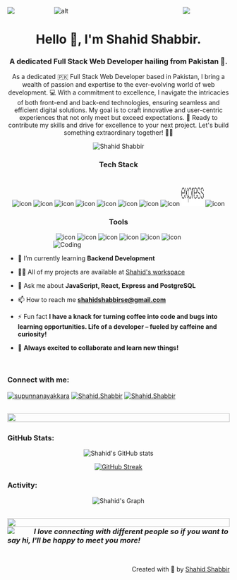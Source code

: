 ![alt](https://i.ibb.co/q7BBt8H/Itsuki-Takahashi-4.png)
<img align="left" src="https://user-images.githubusercontent.com/65187002/144930161-2f783401-8d27-4fdf-a2f7-cc0ba32f1f1f.gif" width="21%" style="display:inline;"><img align="right" src="https://user-images.githubusercontent.com/65187002/144930161-2f783401-8d27-4fdf-a2f7-cc0ba32f1f1f.gif" width="21%" style="display:inline;">

<h1 align="center">Hello 🌟, I'm Shahid Shabbir.</h1>
<h3 align="center">A dedicated Full Stack Web Developer hailing from Pakistan 🚀.</h3>
<p align="center">As a dedicated 🇵🇰 Full Stack Web Developer based in Pakistan, I bring a wealth of passion and expertise to the ever-evolving world of web development. 💻 With a commitment to excellence, I navigate the intricacies of both front-end and back-end technologies, ensuring seamless and efficient digital solutions. My goal is to craft innovative and user-centric experiences that not only meet but exceed expectations. 🚀 Ready to contribute my skills and drive for excellence to your next project. Let's build something extraordinary together! 👨‍💻</p>
<p align="center">
<img src="https://komarev.com/ghpvc/?username=Shahid-Shabbir-Ansari-SE&label=Profile%20views&color=0e75b6&style=flat" alt="Shahid Shabbir" />

<h3 align="center">Tech Stack</h3>
<br>
<div align="center">
  <img src="https://www.w3.org/html/logo/downloads/HTML5_Badge.svg" alt="icon" width="50" height="50"/>
  <img src="https://stackroulette.dev/img/css3.dd6260f9.svg" alt="icon" width="50" height="50"/>
  <img src="https://www.freepnglogos.com/uploads/javascript/javascript-online-logo-for-website-0.png" alt="icon" width="50" height="50"/>
  <img src="https://stackroulette.dev/img/tailwindcss.3323dd02.svg" alt="icon" width="50" height="50"/>
  <img src="https://stackroulette.dev/img/react.389ef15c.svg" alt="icon" width="50" height="50"/>
  <img src="https://upload.wikimedia.org/wikipedia/commons/thumb/4/4c/Typescript_logo_2020.svg/512px-Typescript_logo_2020.svg.png" alt="icon" width="50" height="50"/>
  <img src="https://cdn.worldvectorlogo.com/logos/next-js.svg" alt="icon" width="50" height="50"/>
  <img src="https://raw.githubusercontent.com/rahuldkjain/github-profile-readme-generator/888aff31e1d26dd2a6acf6afebbc34970aeb0118/src/images/icons/BackendDevelopment/nodejs.svg" alt="icon" width="50" height="50"/>
  <img src="https://raw.githubusercontent.com/rahuldkjain/github-profile-readme-generator/888aff31e1d26dd2a6acf6afebbc34970aeb0118/src/images/icons/BackendDevelopment/express.svg" alt="icon" width="50" height="50"/>
  <img src="https://upload.wikimedia.org/wikipedia/commons/thumb/2/29/Postgresql_elephant.svg/1985px-Postgresql_elephant.svg.png" alt="icon" width="50" height="50"/>

  </br>
</div>

<h3 align="center">Tools</h3>

<div align="center">
<img src="https://techstack-generator.vercel.app/redux-icon.svg" alt="icon" width="50" height="50" />

<img src="https://techstack-generator.vercel.app/eslint-icon.svg" alt="icon" width="50" height="50" />

<img src="https://techstack-generator.vercel.app/prettier-icon.svg" alt="icon" width="50" height="50" />
<img src="https://techstack-generator.vercel.app/docker-icon.svg" alt="icon" width="50" height="50" />

<img src="https://techstack-generator.vercel.app/github-icon.svg" alt="icon" width="50" height="50" />

<img src="https://techstack-generator.vercel.app/graphql-icon.svg" alt="icon" width="50" height="50" />
</div>

<div>
<img align="right" alt="Coding" width="400" src="https://user-images.githubusercontent.com/74038190/229223263-cf2e4b07-2615-4f87-9c38-e37600f8381a.gif">
<br>

- 🌱 I’m currently learning **Backend Development**

- 👨‍💻 All of my projects are available at [Shahid's workspace](https://github.com/Shahid-Shabbir-Ansari-SE/)

- 💬 Ask me about **JavaScript, React, Express and PostgreSQL**

- 📫 How to reach me **shahidshabbirse@gmail.com**

- ⚡ Fun fact **I have a knack for turning coffee into code and bugs into learning opportunities. Life of a developer – fueled by caffeine and curiosity!**

- 🌟 **Always excited to collaborate and learn new things!**

<br>
<h3 align="left">Connect with me:</h3>
<p align="left">
<a href="https://www.linkedin.com/in/shahid-shabbir-se/" target="blank"><img align="center" src="https://raw.githubusercontent.com/rahuldkjain/github-profile-readme-generator/master/src/images/icons/Social/linked-in-alt.svg" alt="supunnanayakkara" height="30" width="40" /></a>
<a href="https://twitter.com/ShahidShabbirSE" target="blank"><img align="center" src="https://raw.githubusercontent.com/rahuldkjain/github-profile-readme-generator/master/src/images/icons/Social/twitter.svg" alt="Shahid.Shabbir" height="35" width="40" /></a>
<a href="https://www.upwork.com/freelancers/~0182ed81f3b2a01e9a" target="blank"><img align="center" src="https://i.ibb.co/s6gGqpt/Untitled-removebg-preview.png" alt="Shahid.Shabbir" height="38" width="40" /></a>
</p>
<br>

<img src="https://i.imgur.com/dBaSKWF.gif" height="20" width="100%">
</div>

<h3 align="left">GitHub Stats:</h3>
<div align="center">
 
![Shahid's GitHub stats](https://github-readme-stats.vercel.app/api?username=Shahid-Shabbir-Ansari-SE\&theme=transparent\&show_icons=true\&show=reviews,prs_merged,prs_merged_percentage\&hide=contribs,issues)

[![GitHub Streak](https://streak-stats.demolab.com/?user=Shahid-Shabbir-Ansari-SE&theme=transparent)](https://git.io/streak-stats)

<h3 align="left">Activity:</h3>

![Shahid's Graph](https://github-readme-activity-graph.vercel.app/graph?username=Shahid-Shabbir-Ansari-SE&custom_title=Shahid's%20GitHub%20Activity%20Graph&bg_color=0D1117&color=214c88&line=214c88&point=214c88&area_color=FFFFFF&title_color=FFFFFF&area=true)
<br><br>

<img align="left" src="https://i.imgur.com/dBaSKWF.gif" height="20" width="100%">

<img align="left" src="https://media.giphy.com/media/LnQjpWaON8nhr21vNW/giphy.gif" width="60"> <em><h3 align="left"><b>I love connecting with different people</b> so if you want to say <b>hi, I'll be happy to meet you more!</b></h3></em>

<br>
<p align="right" > Created with 🧡 by <a href="https://twitter.com/ShahidShabbirSE">Shahid Shabbir</a></p>

